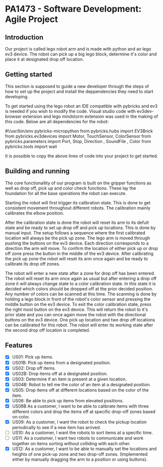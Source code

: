# PA1473 - Software Development: Agile Project

## Introduction
Our project is called lego robot arm and is made with python and an lego ev3 device. The robot can pick up a big lego block, determine it's color and place it at designated drop off location.


## Getting started

This section is supposed to guide a new developer through the steps of how to set up the project and install the deppendencies they need to start developing.

To get started using the lego robot an IDE compatible with pybricks and ev3 is needed if you wish to modify the code. Visual studio code with ev3dev-browser extension and lego mindstorm extension was used in the making of this code.
Below are all dependencies for the robot:

#!/usr/bin/env pybricks-micropython
from pybricks.hubs import EV3Brick
from pybricks.ev3devices import Motor, TouchSensor, ColorSensor
from pybricks.parameters import Port, Stop, Direction , SoundFile , Color
from pybricks.tools import wait

It is possible to copy the above lines of code into your project to get started.


## Building and running

The core functionallity of our program is built on the gripper functions as well as drop off, pick up and color check functions. These lay the foundation for all the base operations the robot can execute. 

Starting the robot will first trigger its calibration state. This is done to get consistent movement throughout different robots. The calibration mainly calibrates the elbow position. 

After the calibration state is done the robot will reset its arm to its defult state and be ready to set up drop off and pick up locations. This is done by manual input. The setup follows a sequence where the first calibrated location will always be the pick up zone. The lego arm is moved through pushing the buttons on the ev3 device. Each direction corresponds to a direction the arm will move. To confirm the location of either pick up or drop off zone press the button in the middle of the ev3 device. After calibrating the pick up zone the robot will reset its arm once again and be ready to calibrate its drop off zones.

The robot will enter a new state after a zone for drop off has been entered. The robot will reset its arm once again as usual but after entering a drop off zone it will always change state to a color calibration state. In this state it is decided which colors should be dropped off at the prior decided position. Any number of colors can be scanned at this time. The scanning is done by holding a lego block in front of the robot's color sensor and pressing the middle button on the ev3 device. To exit the color calibration state, press the right most button on the ev3 device. This will return the robot to it's prior state and you can once again move the robot with the directional buttons on the ev3 device. One pick up location and two drop off locations can be calibrated for this robot. The robot will enter its working state after the second drop off location is completed. 


## Features

- [x] US01: Pick up items.
- [x] US01B: Pick up items from a designated position.
- [x] US02: Drop off items.
- [x] US02B: Drop items off at a designated position.
- [x] US03: Determine if an item is present at a given location.
- [x] US04B: Robot to tell me the color of an item at a designated position.
- [x] US05: Drop items off at different locations based on the color of the item.
- [x] US06: Be able to pick up items from elevated positions.
- [x] US08B As a customer, I want to be able to calibrate items with three different colors and drop the items
off at specific drop-off zones based on color.
- [x] US09: As a customer, I want the robot to check the pickup location periodically to see if a new item has
arrived. 
- [ ] US10: As a customer, I want the robots to sort items at a specific time. 
- [ ] US11: As a customer, I want two robots to communicate and work together on items sorting without colliding with each other. 
- [x] US12: As a customer, I want to be able to manually set the locations and heights of one pick-up zone and two drop-off zones. (Implemented either by manually dragging the arm to a position or using buttons).

